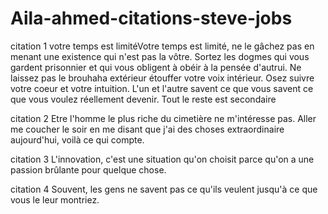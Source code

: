 # Aila-ahmed-citations-steve-jobs
citation 1 
votre temps est limitéVotre temps est limité, ne le gâchez pas en menant une existence qui n'est pas la vôtre. 
Sortez les dogmes qui vous gardent prisonnier et qui vous obligent à obéir à la pensée d'autrui. 
Ne laissez pas le brouhaha extérieur étouffer votre voix intérieur. Osez suivre votre coeur et votre intuition. 
L'un et l'autre savent ce que vous savent ce que vous voulez réellement devenir.
Tout le reste est secondaire  


citation 2
 Etre l'homme le plus riche du cimetière ne m'intéresse pas. Aller me coucher le soir en me disant que j'ai des choses extraordinaire aujourd'hui, voilà ce qui compte.



citation 3 
L'innovation, c'est une situation qu'on choisit parce qu'on a une passion brûlante pour quelque chose.



citation 4 
Souvent, les gens ne savent pas ce qu'ils veulent jusqu'à ce que vous le leur montriez.
